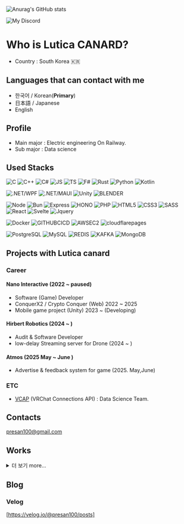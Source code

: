 ![Anurag's GitHub stats](https://github-readme-stats.vercel.app/api?username=LuticaCANARD&show_icons=true&theme=radical)

<!---
LuticaCANARD/LuticaCANARD is a ✨ special ✨ repository because its `README.md` (this file) appears on your GitHub profile.
You can click the Preview link to take a look at your changes.
--->

<!--
            Welcome to my Home!
            Here is my PAINFUL HOUSE
-->


![My Discord](https://discord-readme-badge.vercel.app/api?id=271515156578697217)

# Who is Lutica CANARD?
* Country : South Korea 🇰🇷     
## Languages that can contact with me
* 한국어 / Korean(**Primary**)
* 日本語 / Japanese    
* English 

## Profile
- Main major : Electric engineering On Railway.
- Sub major : Data science
## Used Stacks
<!--Div of Formal Language.-->
![C](https://img.shields.io/badge/C-A8B9CC?style=for-the-badge&logo=C&logoColor=white)
![C++](https://img.shields.io/badge/C++-00599C?style=for-the-badge&logo=C%2B%2B&logoColor=white)
![C#](https://img.shields.io/badge/C%23%0A-512BD4?style=for-the-badge&logo=.NET&logoColor=white)
![JS](https://img.shields.io/badge/JavaScript-F7DF1E?style=for-the-badge&logo=Javascript&logoColor=000000)
![TS](https://img.shields.io/badge/TypeScript-3178C6?style=for-the-badge&logo=typescript&logoColor=white)
![F#](https://img.shields.io/badge/fsharp-378BBA?style=for-the-badge&logo=fsharp&logoColor=white)
![Rust](https://img.shields.io/badge/rust-000000?style=for-the-badge&logo=rust&logoColor=white)
![Python](https://img.shields.io/badge/Python-3776AB?style=for-the-badge&logo=Python&logoColor=white)
![Kotlin](https://img.shields.io/badge/Kotlin-7F52FF?style=for-the-badge&logo=Kotlin&logoColor=white)

<!--Div of Game dev.-->
![.NET/WPF](https://img.shields.io/badge/.NET-WPF-512BD4?style=for-the-badge&logo=.NET&logoColor=white)
![.NET/MAUI](https://img.shields.io/badge/.NET-MAUI-512BD4?style=for-the-badge&logo=.NET&logoColor=white)
![Unity](https://img.shields.io/badge/Unity-000000?style=for-the-badge&logo=Unity&logoColor=white)
![BLENDER](https://img.shields.io/badge/Blender-E87D0D?style=for-the-badge&logo=Blender&logoColor=white)
<!--Div of Web dev.-->
![Node](https://img.shields.io/badge/Node.js-339933?style=for-the-badge&logo=Node.js&logoColor=white)
![Bun](https://img.shields.io/badge/Bun-000000?style=for-the-badge&logo=Bun&logoColor=white)
![Express](https://img.shields.io/badge/Express-000000?style=for-the-badge&logo=express&logoColor=white)
![HONO](https://img.shields.io/badge/Hono-E36002?style=for-the-badge&logo=Hono&logoColor=white)
![PHP](https://img.shields.io/badge/PHP-777BB4?style=for-the-badge&logo=PHP&logoColor=white)
![HTML5](https://img.shields.io/badge/HTML-E34F26?style=for-the-badge&logo=HTML5&logoColor=white)
![CSS3](https://img.shields.io/badge/CSS-1572B6?style=for-the-badge&logo=CSS3&logoColor=white)
![SASS](https://img.shields.io/badge/SASS-CC6699?style=for-the-badge&logo=SASS&logoColor=white)
![React](https://img.shields.io/badge/React-61DAFB?style=for-the-badge&logo=React&logoColor=000000)
![Svelte](https://img.shields.io/badge/Svelte-FF3E00?style=for-the-badge&logo=Svelte&logoColor=white)
![Jquery](https://img.shields.io/badge/Jquery-0769AD?style=for-the-badge&logo=Jquery&logoColor=white)
<!--Div of DevOps.-->
![Docker](https://img.shields.io/badge/Docker-2496ED?style=for-the-badge&logo=docker&logoColor=white)
![GITHUBCICD](https://img.shields.io/badge/Github_Action-2088FF?style=for-the-badge&logo=GithubActions&logoColor=white)
![AWSEC2](https://img.shields.io/badge/amazon_ec2-FF9900?style=for-the-badge&logo=amazonec2&logoColor=000000)
![cloudflarepages](https://img.shields.io/badge/cloudflare_pages-F38020?style=for-the-badge&logo=cloudflarepages&logoColor=white)
<!--Div DBA.-->
![PostgreSQL](https://img.shields.io/badge/postgresql-4169E1?style=for-the-badge&logo=postgresql&logoColor=white)
![MySQL](https://img.shields.io/badge/MySQL-4479A1?style=for-the-badge&logo=MySQL&logoColor=white)
![REDIS](https://img.shields.io/badge/Redis-DC382D?style=for-the-badge&logo=redis&logoColor=white)
![KAFKA](https://img.shields.io/badge/KAFKA-231F20?style=for-the-badge&logo=apachekafka&logoColor=white)
![MongoDB](https://img.shields.io/badge/MongoDB-47A248?style=for-the-badge&logo=mongodb&logoColor=white)

## Projects with Lutica canard 
### Career
#### Nano Interactive (2022 ~ paused)
- Software (Game) Developer
- ConquerX2 / Crypto Conquer (Web) 2022 ~ 2025
- Mobile game project (Unity) 2023 ~  (Developing)
#### Hirbert Robotics (2024 ~ )
- Audit & Software Developer 
- low-delay Streaming server for Drone (2024 ~ )
#### Atmos (2025 May ~ June )
- Advertise & feedback system for game (2025. May,June)
### ETC
- [VCAP](https://www.itmedia.co.jp/news/articles/2306/20/news193.html) (VRChat Connections API) : Data Science Team.

## Contacts
presan100@gmail.com 

## Works 
<details>
<summary>더 보기 more...</summary>

### Works by me (Published on github)
|Name|Link|Description|
|---|---|---|
|CanaRinLab_BackEnd|[https://github.com/LuticaCANARD/CanaRinLab_BackEnd]|Elysia.js로 만든 개인용 web server<br> out of maintenance. Private web backend server that made with Elysia.js|
|LuticaSKID|[https://github.com/LuticaCANARD/LuticaSKID]|ILGPU를 사용한 F\#기반 이미지 편집 도구 |
|rs-ervice|[https://github.com/LuticaCANARD/rs-ervice]|Rust의 서비스 구조체 관리자 라이브러리|
|rinAgent|[https://github.com/LuticaCANARD/RinAgent]|개인 디스코드 봇을 함한 개인 서버|

### Works by me (NOT Published on github)
- VCAPI : Vrchat Survey System (On Server side & DB)

### Contribute
|Name|Link|Description|
|--|--|--|
|svelte/kit|[https://github.com/sveltejs/kit]|`index.html`내부에서 오타 발생시 동작하지 않은 사건 보고및 에러메시지 출력 추가 지원|
|Gemini-rs|[https://github.com/Shuflduf/gemini-rs]|function-call 및 google_ground 등 기능 추가|


</details>

## Blog
### Velog
[https://velog.io/@presan100/posts]
